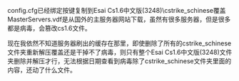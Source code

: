 
config.cfg已经绑定按键复制到Esai Cs1.6中文版(3248)\cstrike_schinese覆盖
MasterServers.vdf是从国外的主服务器网站下载，虽然有很多服务器，但是很多都是病毒，会篡改cs1.6文件。

现在我依然不知道服务器刷出的缓存在那里，即使删除了所有的cstrike_schinese文件夹重新解压覆盖还是干掉不了病毒，则只有整个Esai Cs1.6中文版(3248)文件夹删除并解压才行，无法根据日期查看到病毒除了cstrike_schinese文件夹里面的内容，还动了什么文件。

